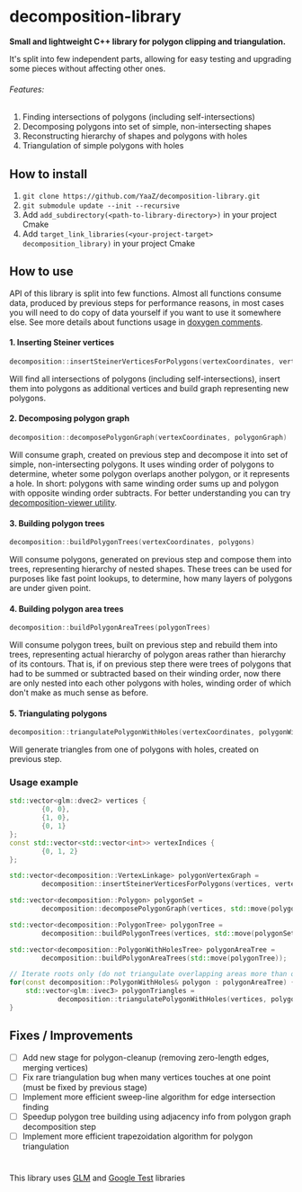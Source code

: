 # decomposition-library
**Small and lightweight C++ library for polygon clipping and triangulation.**

It's split into few independent parts, allowing for easy testing and upgrading some pieces without affecting other ones.

###### Features:
1. Finding intersections of polygons (including self-intersections)
2. Decomposing polygons into set of simple, non-intersecting shapes
3. Reconstructing hierarchy of shapes and polygons with holes
4. Triangulation of simple polygons with holes

## How to install
1. `git clone https://github.com/YaaZ/decomposition-library.git`
2. `git submodule update --init --recursive`
3. Add `add_subdirectory(<path-to-library-directory>)` in your project  Cmake
4. Add `target_link_libraries(<your-project-target> decomposition_library)` in your project  Cmake

## How to use
API of this library is split into few functions.
Almost all functions consume data, produced by previous steps for performance reasons, in most cases
you will need to do copy of data yourself if you want to use it somewhere else.
See more details about functions usage in [doxygen comments](include/decomposition.h).

#### 1. Inserting Steiner vertices
```cpp
decomposition::insertSteinerVerticesForPolygons(vertexCoordinates, vertexIndices);
```
Will find all intersections of polygons (including self-intersections), insert them into polygons as
additional vertices and build graph representing new polygons.

#### 2. Decomposing polygon graph
```cpp
decomposition::decomposePolygonGraph(vertexCoordinates, polygonGraph)
```
Will consume graph, created on previous step and decompose it into set of simple, non-intersecting polygons.
It uses winding order of polygons to determine, wheter some polygon overlaps another polygon, or it represents a hole.
In short: polygons with same winding order sums up and polygon with opposite winding order subtracts.
For better understanding you can try [decomposition-viewer utility](https://github.com/YaaZ/decomposition-viewer).

#### 3. Building polygon trees
```cpp
decomposition::buildPolygonTrees(vertexCoordinates, polygons)
```
Will consume polygons, generated on previous step and compose them into trees, representing hierarchy of nested shapes.
These trees can be used for purposes like fast point lookups, to determine, how many layers of polygons are under given point.

#### 4. Building polygon area trees
```cpp
decomposition::buildPolygonAreaTrees(polygonTrees)
```
Will consume polygon trees, built on previous step and rebuild them into trees, representing actual hierarchy of polygon areas
rather than hierarchy of its contours. That is, if on previous step there were trees of polygons that had to be summed
or subtracted based on their winding order, now there are only nested into each other polygons with holes, winding order
of which don't make as much sense as before.

#### 5. Triangulating polygons
```cpp
decomposition::triangulatePolygonWithHoles(vertexCoordinates, polygonWithHoles)
```
Will generate triangles from one of polygons with holes, created on previous step.

### Usage example
```cpp
std::vector<glm::dvec2> vertices {
        {0, 0},
        {1, 0},
        {0, 1}
};
const std::vector<std::vector<int>> vertexIndices {
        {0, 1, 2}
};

std::vector<decomposition::VertexLinkage> polygonVertexGraph =
        decomposition::insertSteinerVerticesForPolygons(vertices, vertexIndices);

std::vector<decomposition::Polygon> polygonSet =
        decomposition::decomposePolygonGraph(vertices, std::move(polygonVertexGraph));

std::vector<decomposition::PolygonTree> polygonTree =
        decomposition::buildPolygonTrees(vertices, std::move(polygonSet));

std::vector<decomposition::PolygonWithHolesTree> polygonAreaTree =
        decomposition::buildPolygonAreaTrees(std::move(polygonTree));

// Iterate roots only (do not triangulate overlapping areas more than once)
for(const decomposition::PolygonWithHoles& polygon : polygonAreaTree) {
    std::vector<glm::ivec3> polygonTriangles =
            decomposition::triangulatePolygonWithHoles(vertices, polygon);
}
```

## Fixes / Improvements
* [ ] Add new stage for polygon-cleanup (removing zero-length edges, merging vertices)
* [ ] Fix rare triangulation bug when many vertices touches at one point (must be fixed by previous stage)
* [ ] Implement more efficient sweep-line algorithm for edge intersection finding
* [ ] Speedup polygon tree building using adjacency info from polygon graph decomposition step
* [ ] Implement more efficient trapezoidation algorithm for polygon triangulation

# 

This library uses [GLM](https://github.com/g-truc/glm) and [Google Test](https://github.com/google/googletest) libraries
